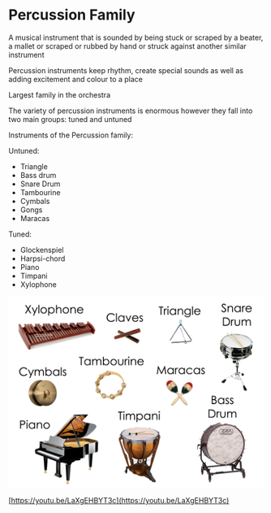 # Percussion Family

A musical instrument that is sounded by being stuck or scraped by a beater, a mallet or scraped or rubbed by hand or struck against another similar instrument

Percussion instruments keep rhythm, create special sounds as well as adding excitement and colour to a place

Largest family in the orchestra

The variety of percussion instruments is enormous however they fall into two main groups: tuned and untuned

Instruments of the Percussion family:

Untuned:

- Triangle
- Bass drum
- Snare Drum
- Tambourine
- Cymbals
- Gongs
- Maracas

Tuned:

- Glockenspiel
- Harpsi-chord
- Piano
- Timpani
- Xylophone

![1](percussion/1.png)

[https://youtu.be/LaXgEHBYT3c](https://youtu.be/LaXgEHBYT3c)
